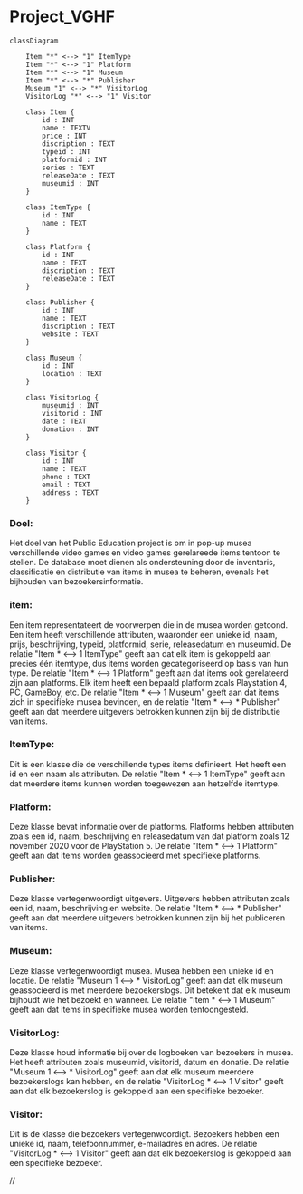 # Project_VGHF

``` mermaid
classDiagram

    Item "*" <--> "1" ItemType
    Item "*" <--> "1" Platform
    Item "*" <--> "1" Museum
    Item "*" <--> "*" Publisher
    Museum "1" <--> "*" VisitorLog
    VisitorLog "*" <--> "1" Visitor

    class Item {
        id : INT
        name : TEXTV
        price : INT
        discription : TEXT
        typeid : INT
        platformid : INT
        series : TEXT
        releaseDate : TEXT
        museumid : INT
    }

    class ItemType {
        id : INT
        name : TEXT
    }

    class Platform {
        id : INT
        name : TEXT
        discription : TEXT
        releaseDate : TEXT
    }
    
    class Publisher {
        id : INT
        name : TEXT
        discription : TEXT
        website : TEXT
    }
    
    class Museum {
        id : INT
        location : TEXT
    }
    
    class VisitorLog {
        museumid : INT
        visitorid : INT
        date : TEXT
        donation : INT
    }
    
    class Visitor {
        id : INT
        name : TEXT
        phone : TEXT
        email : TEXT
        address : TEXT
    }
 ```
### Doel:
Het doel van het Public Education project is om in pop-up musea verschillende video games en video games gerelareede items tentoon te stellen. De database moet dienen als ondersteuning door de inventaris, classificatie en distributie van items in musea te beheren, evenals het bijhouden van bezoekersinformatie.
 
### item:
Een item representateert de voorwerpen die in de musea worden getoond. Een item heeft verschillende attributen, waaronder een unieke id, naam, prijs, beschrijving, typeid, platformid, serie, releasedatum en museumid. De relatie "Item * <--> 1 ItemType" geeft aan dat elk item is gekoppeld aan precies één itemtype, dus items worden gecategoriseerd op basis van hun type. De relatie "Item * <--> 1 Platform" geeft aan dat items ook gerelateerd zijn aan platforms. Elk item heeft een bepaald platform zoals Playstation 4, PC, GameBoy, etc. De relatie "Item * <--> 1 Museum" geeft aan dat items zich in specifieke musea bevinden, en de relatie "Item * <--> * Publisher" geeft aan dat meerdere uitgevers betrokken kunnen zijn bij de distributie van items.

### ItemType:
Dit is een klasse die de verschillende types items definieert. Het heeft een id en een naam als attributen. De relatie "Item * <--> 1 ItemType" geeft aan dat meerdere items kunnen worden toegewezen aan hetzelfde itemtype.

### Platform:
Deze klasse bevat informatie over de platforms. Platforms hebben attributen zoals een id, naam, beschrijving en releasedatum van dat platform zoals 12 november 2020 voor de PlayStation 5. De relatie "Item * <--> 1 Platform" geeft aan dat items worden geassocieerd met specifieke platforms.

### Publisher:
Deze klasse vertegenwoordigt uitgevers. Uitgevers hebben attributen zoals een id, naam, beschrijving en website. De relatie "Item * <--> * Publisher" geeft aan dat meerdere uitgevers betrokken kunnen zijn bij het publiceren van items.

### Museum:
Deze klasse vertegenwoordigt musea. Musea hebben een unieke id en locatie. De relatie "Museum 1 <--> * VisitorLog" geeft aan dat elk museum geassocieerd is met meerdere bezoekerslogs. Dit betekent dat elk museum bijhoudt wie het bezoekt en wanneer. De relatie "Item * <--> 1 Museum" geeft aan dat items in specifieke musea worden tentoongesteld.

### VisitorLog:
Deze klasse houd informatie bij over de logboeken van bezoekers in musea. Het heeft attributen zoals museumid, visitorid, datum en donatie. De relatie "Museum 1 <--> * VisitorLog" geeft aan dat elk museum meerdere bezoekerslogs kan hebben, en de relatie "VisitorLog * <--> 1 Visitor" geeft aan dat elk bezoekerslog is gekoppeld aan een specifieke bezoeker.

### Visitor:
Dit is de klasse die bezoekers vertegenwoordigt. Bezoekers hebben een unieke id, naam, telefoonnummer, e-mailadres en adres. De relatie "VisitorLog * <--> 1 Visitor" geeft aan dat elk bezoekerslog is gekoppeld aan een specifieke bezoeker.

//